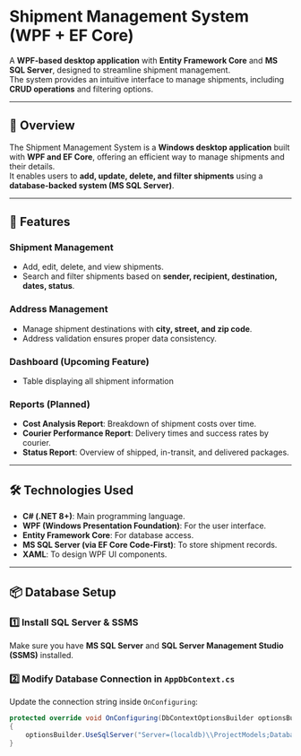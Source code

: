 # Shipment Management System (WPF + EF Core)

A **WPF-based desktop application** with **Entity Framework Core** and **MS SQL Server**, designed to streamline shipment management.  
The system provides an intuitive interface to manage shipments, including **CRUD operations** and filtering options.

---

## 📌 **Overview**
The Shipment Management System is a **Windows desktop application** built with **WPF and EF Core**, offering an efficient way to manage shipments and their details.  
It enables users to **add, update, delete, and filter shipments** using a **database-backed system (MS SQL Server)**.

---

## 🚀 **Features**
### **Shipment Management**
- Add, edit, delete, and view shipments.
- Search and filter shipments based on **sender, recipient, destination, dates, status**.

### **Address Management**
- Manage shipment destinations with **city, street, and zip code**.
- Address validation ensures proper data consistency.

### **Dashboard (Upcoming Feature)**
- Table displaying all shipment information

### **Reports (Planned)**
- **Cost Analysis Report**: Breakdown of shipment costs over time.
- **Courier Performance Report**: Delivery times and success rates by courier.
- **Status Report**: Overview of shipped, in-transit, and delivered packages.

---

## 🛠 **Technologies Used**
- **C# (.NET 8+)**: Main programming language.
- **WPF (Windows Presentation Foundation)**: For the user interface.
- **Entity Framework Core**: For database access.
- **MS SQL Server (via EF Core Code-First)**: To store shipment records.
- **XAML**: To design WPF UI components.

---

## 📦 **Database Setup**
### **1️⃣ Install SQL Server & SSMS**
Make sure you have **MS SQL Server** and **SQL Server Management Studio (SSMS)** installed.

### **2️⃣ Modify Database Connection in `AppDbContext.cs`**
Update the connection string inside `OnConfiguring`:
```csharp
protected override void OnConfiguring(DbContextOptionsBuilder optionsBuilder)
{
    optionsBuilder.UseSqlServer("Server=(localdb)\\ProjectModels;Database=ShipmentDB;Trusted_Connection=True;");
}
